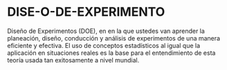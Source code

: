 # DISE-O-DE-EXPERIMENTO
Diseño de Experimentos (DOE), en en la que ustedes van aprender la planeación, diseño, conducción y análisis de experimentos de una manera eficiente y efectiva. El uso de conceptos estadísticos al igual que la aplicación en situaciones reales es la base para el entendimiento de esta teoría usada tan exitosamente a nivel mundial.
